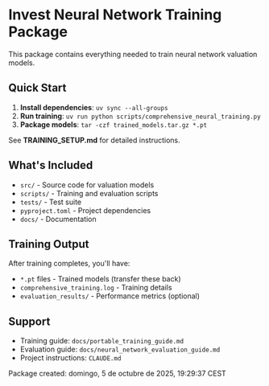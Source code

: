 # Invest Neural Network Training Package

This package contains everything needed to train neural network valuation models.

## Quick Start

1. **Install dependencies**: `uv sync --all-groups`
2. **Run training**: `uv run python scripts/comprehensive_neural_training.py`
3. **Package models**: `tar -czf trained_models.tar.gz *.pt`

See **TRAINING_SETUP.md** for detailed instructions.

## What's Included

- `src/` - Source code for valuation models
- `scripts/` - Training and evaluation scripts
- `tests/` - Test suite
- `pyproject.toml` - Project dependencies
- `docs/` - Documentation

## Training Output

After training completes, you'll have:
- `*.pt` files - Trained models (transfer these back)
- `comprehensive_training.log` - Training details
- `evaluation_results/` - Performance metrics (optional)

## Support

- Training guide: `docs/portable_training_guide.md`
- Evaluation guide: `docs/neural_network_evaluation_guide.md`
- Project instructions: `CLAUDE.md`

Package created: domingo,  5 de octubre de 2025, 19:29:37 CEST
